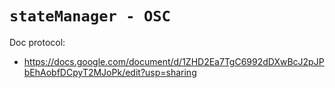 # `stateManager - OSC`

Doc protocol: 
- https://docs.google.com/document/d/1ZHD2Ea7TgC6992dDXwBcJ2pJPbEhAobfDCpyT2MJoPk/edit?usp=sharing


